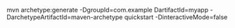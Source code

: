 mvn archetype:generate -DgroupId=com.example 
DartifactId=myapp -DarchetypeArtifactId=maven-archetype
quickstart -DinteractiveMode=false
